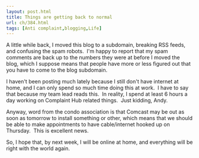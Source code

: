 ```yaml
---
layout: post.html
title: Things are getting back to normal
url: ch/384.html
tags: [Anti complaint,blogging,Life]
---
```

A little while back, I moved this blog to a subdomain, breaking RSS feeds, and confusing the spam robots.  I'm happy to report that my spam comments are back up to the numbers they were at before I moved the blog, which I suppose means that people have more or less figured out that you have to come to the blog subdomain.

I haven't been posting much lately because I still don't have internet at home, and I can only spend so much time doing this at work.  I have to say that because my team lead reads this.  In reality, I spend at least 6 hours a day working on Complaint Hub related things.  Just kidding, Andy.

Anyway, word from the condo association is that Comcast may be out as soon as tomorrow to install something or other, which means that we should be able to make appointments to have cable/internet hooked up on Thursday.  This is excellent news.

So, I hope that, by next week, I will be online at home, and everything will be right with the world again.
